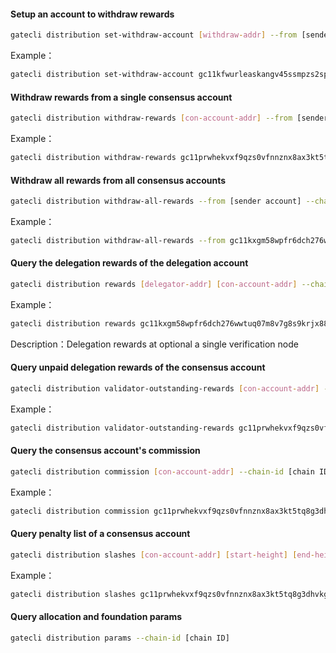 #### Setup an account to withdraw rewards

```bash
gatecli distribution set-withdraw-account [withdraw-addr] --from [sender account] --chain-id [chain ID]
```
Example：

```bash
gatecli distribution set-withdraw-account gc11kfwurleaskangv45ssmpzs2sprhxjsfdlqgqjs --from gc11kxgm58wpfr6dch276wwtuq07m8v7g8s9krjx88 --chain-id testnet
```

#### Withdraw rewards from a single consensus account

```bash
gatecli distribution withdraw-rewards [con-account-addr] --from [sender account] --chain-id [chain ID]
```
Example：

```bash
gatecli distribution withdraw-rewards gc11prwhekvxf9qzs0vfnnznx8ax3kt5tq8g3dhvkg --from gc11kxgm58wpfr6dch276wwtuq07m8v7g8s9krjx88 --chain-id testnet
```

#### Withdraw all rewards from all consensus accounts

```bash
gatecli distribution withdraw-all-rewards --from [sender account] --chain-id [chain ID]
```
Example：

```bash
gatecli distribution withdraw-all-rewards --from gc11kxgm58wpfr6dch276wwtuq07m8v7g8s9krjx88 --chain-id testnet
```

#### Query the delegation rewards of the delegation account

```bash
gatecli distribution rewards [delegator-addr] [con-account-addr] --chain-id [chain ID]
```
Example：

```bash
gatecli distribution rewards gc11kxgm58wpfr6dch276wwtuq07m8v7g8s9krjx88 gc11prwhekvxf9qzs0vfnnznx8ax3kt5tq8g3dhvkg --chain-id testnet
```
Description：Delegation rewards at optional  a single verification node

#### Query unpaid delegation rewards of the consensus account

```bash
gatecli distribution validator-outstanding-rewards [con-account-addr] --chain-id [chain ID]
```
Example：

```bash
gatecli distribution validator-outstanding-rewards gc11prwhekvxf9qzs0vfnnznx8ax3kt5tq8g3dhvkg --chain-id testnet
```

#### Query the consensus account's commission

```bash
gatecli distribution commission [con-account-addr] --chain-id [chain ID]
```
Example：

```bash
gatecli distribution commission gc11prwhekvxf9qzs0vfnnznx8ax3kt5tq8g3dhvkg --chain-id testnet
```

#### Query penalty list of a consensus account

```bash
gatecli distribution slashes [con-account-addr] [start-height] [end-height] --chain-id [chain ID]
```
Example：

```bash
gatecli distribution slashes gc11prwhekvxf9qzs0vfnnznx8ax3kt5tq8g3dhvkg 100 1000 --chain-id testnet
```

#### Query allocation and foundation params
```bash
gatecli distribution params --chain-id [chain ID]
```
